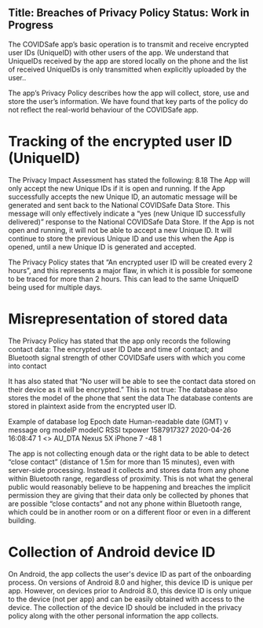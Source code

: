 Title: Breaches of Privacy Policy
Status: Work in Progress
---

<?# Twitter 1264363796207792129 /?>

The COVIDSafe app’s basic operation is to transmit and receive encrypted user IDs (UniqueID) with other users of the app. We understand that UniqueIDs received by the app are stored locally on the phone and the list of received UniqueIDs is only transmitted when explicitly uploaded by the user..

The app’s Privacy Policy describes how the app will collect, store, use and store the user’s information. We have found that key parts of the policy do not reflect the real-world behaviour of the COVIDSafe app.


# Tracking of the encrypted user ID (UniqueID)

The Privacy Impact Assessment has stated the following:
8.18	The App will only accept the new Unique IDs if it is open and running. If the App successfully accepts the new Unique ID, an automatic message will be generated and sent back to the National COVIDSafe Data Store. This message will only effectively indicate a “yes (new Unique ID successfully delivered)” response to the National COVIDSafe Data Store. If the App is not open and running, it will not be able to accept a new Unique ID. It will continue to store the previous Unique ID and use this when the App is opened, until a new Unique ID is generated and accepted.

The Privacy Policy states that “An encrypted user ID will be created every 2 hours”, and this represents a major flaw, in which it is possible for someone to be traced for more than 2 hours. This can lead to the same UniqueID being used for multiple days.

# Misrepresentation of stored data
The Privacy Policy has stated that the app only records the following contact data:
The encrypted user ID
Date and time of contact; and
Bluetooth signal strength of other COVIDSafe users with which you come into contact

It has also stated that “No user will be able to see the contact data stored on their device as it will be encrypted.” This is not true:
The database also stores the model of the phone that sent the data
The database contents are stored in plaintext aside from the encrypted user ID. 

Example of database log
Epoch date
Human-readable date (GMT)
v
message
org
modelP
modelC
RSSI
txpower
1587917327
2020-04-26 16:08:47
1
<<msg>>
AU_DTA
Nexus 5X
iPhone 7
-48
1

The app is not collecting enough data or the right data to be able to detect “close contact” (distance of 1.5m for more than 15 minutes), even with server-side processing. Instead it collects and stores data from any phone within Bluetooth range, regardless of proximity. This is not what the general public would reasonably believe to be happening and breaches the implicit permission they are giving that their data only be collected by phones that are possible “close contacts” and not any phone within Bluetooth range, which could be in another room or on a different floor or even in a different building.

# Collection of Android device ID
On Android, the app collects the user's device ID as part of the onboarding process. On versions of Android 8.0 and higher, this device ID is unique per app. However, on devices prior to Android 8.0, this device ID is only unique to the device (not per app) and can be easily obtained with access to the device. The collection of the device ID should be included in the privacy policy along with the other personal information the app collects.

